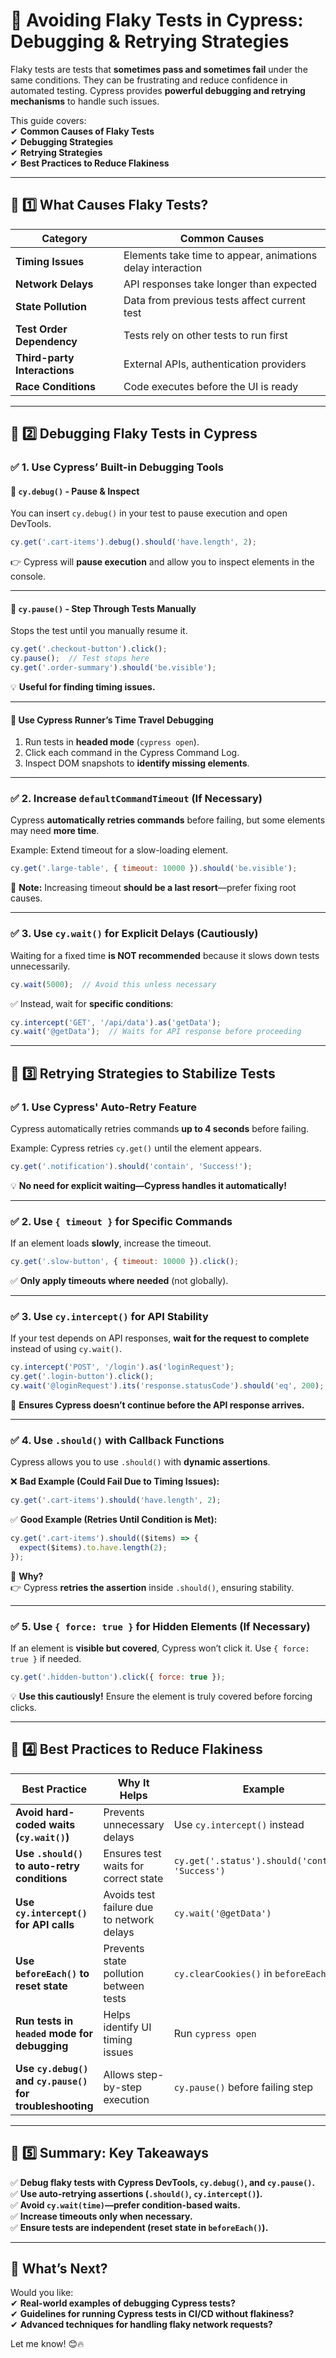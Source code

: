 # **🔹 Avoiding Flaky Tests in Cypress: Debugging & Retrying Strategies**  

Flaky tests are tests that **sometimes pass and sometimes fail** under the same conditions. They can be frustrating and reduce confidence in automated testing. Cypress provides **powerful debugging and retrying mechanisms** to handle such issues.  

This guide covers:  
✔ **Common Causes of Flaky Tests**  
✔ **Debugging Strategies**  
✔ **Retrying Strategies**  
✔ **Best Practices to Reduce Flakiness**  

---

## **📌 1️⃣ What Causes Flaky Tests?**  

| **Category** | **Common Causes** |  
|-------------|------------------|  
| **Timing Issues** | Elements take time to appear, animations delay interaction |  
| **Network Delays** | API responses take longer than expected |  
| **State Pollution** | Data from previous tests affect current test |  
| **Test Order Dependency** | Tests rely on other tests to run first |  
| **Third-party Interactions** | External APIs, authentication providers |  
| **Race Conditions** | Code executes before the UI is ready |  

---

## **📌 2️⃣ Debugging Flaky Tests in Cypress**  

### **✅ 1. Use Cypress’ Built-in Debugging Tools**  

#### **🔹 `cy.debug()` - Pause & Inspect**
You can insert `cy.debug()` in your test to pause execution and open DevTools.

```javascript
cy.get('.cart-items').debug().should('have.length', 2);
```

👉 Cypress will **pause execution** and allow you to inspect elements in the console.

---

#### **🔹 `cy.pause()` - Step Through Tests Manually**
Stops the test until you manually resume it.

```javascript
cy.get('.checkout-button').click();
cy.pause();  // Test stops here
cy.get('.order-summary').should('be.visible');
```

💡 **Useful for finding timing issues.**

---

#### **🔹 Use Cypress Runner’s Time Travel Debugging**
1. Run tests in **headed mode** (`cypress open`).
2. Click each command in the Cypress Command Log.
3. Inspect DOM snapshots to **identify missing elements**.

---

### **✅ 2. Increase `defaultCommandTimeout` (If Necessary)**  
Cypress **automatically retries commands** before failing, but some elements may need **more time**.  

Example: Extend timeout for a slow-loading element.

```javascript
cy.get('.large-table', { timeout: 10000 }).should('be.visible');
```

📌 **Note:** Increasing timeout **should be a last resort**—prefer fixing root causes.

---

### **✅ 3. Use `cy.wait()` for Explicit Delays (Cautiously)**  
Waiting for a fixed time **is NOT recommended** because it slows down tests unnecessarily.

```javascript
cy.wait(5000);  // Avoid this unless necessary
```

✅ Instead, wait for **specific conditions**:

```javascript
cy.intercept('GET', '/api/data').as('getData');
cy.wait('@getData');  // Waits for API response before proceeding
```

---

## **📌 3️⃣ Retrying Strategies to Stabilize Tests**  

### **✅ 1. Use Cypress' Auto-Retry Feature**  
Cypress automatically retries commands **up to 4 seconds** before failing.

Example: Cypress retries `cy.get()` until the element appears.

```javascript
cy.get('.notification').should('contain', 'Success!');
```

💡 **No need for explicit waiting—Cypress handles it automatically!**

---

### **✅ 2. Use `{ timeout }` for Specific Commands**  
If an element loads **slowly**, increase the timeout.

```javascript
cy.get('.slow-button', { timeout: 10000 }).click();
```

✅ **Only apply timeouts where needed** (not globally).

---

### **✅ 3. Use `cy.intercept()` for API Stability**  
If your test depends on API responses, **wait for the request to complete** instead of using `cy.wait()`.

```javascript
cy.intercept('POST', '/login').as('loginRequest');
cy.get('.login-button').click();
cy.wait('@loginRequest').its('response.statusCode').should('eq', 200);
```

🔹 **Ensures Cypress doesn’t continue before the API response arrives.**  

---

### **✅ 4. Use `.should()` with Callback Functions**  
Cypress allows you to use `.should()` with **dynamic assertions**.

❌ **Bad Example (Could Fail Due to Timing Issues):**  
```javascript
cy.get('.cart-items').should('have.length', 2);
```

✅ **Good Example (Retries Until Condition is Met):**  
```javascript
cy.get('.cart-items').should(($items) => {
  expect($items).to.have.length(2);
});
```

📌 **Why?**  
👉 Cypress **retries the assertion** inside `.should()`, ensuring stability.

---

### **✅ 5. Use `{ force: true }` for Hidden Elements (If Necessary)**  
If an element is **visible but covered**, Cypress won’t click it. Use `{ force: true }` if needed.

```javascript
cy.get('.hidden-button').click({ force: true });
```

💡 **Use this cautiously!** Ensure the element is truly covered before forcing clicks.

---

## **📌 4️⃣ Best Practices to Reduce Flakiness**  

| **Best Practice** | **Why It Helps** | **Example** |
|------------------|-----------------|------------|
| **Avoid hard-coded waits (`cy.wait()`)** | Prevents unnecessary delays | Use `cy.intercept()` instead |
| **Use `.should()` to auto-retry conditions** | Ensures test waits for correct state | `cy.get('.status').should('contain', 'Success')` |
| **Use `cy.intercept()` for API calls** | Avoids test failure due to network delays | `cy.wait('@getData')` |
| **Use `beforeEach()` to reset state** | Prevents state pollution between tests | `cy.clearCookies()` in `beforeEach()` |
| **Run tests in `headed` mode for debugging** | Helps identify UI timing issues | Run `cypress open` |
| **Use `cy.debug()` and `cy.pause()` for troubleshooting** | Allows step-by-step execution | `cy.pause()` before failing step |

---

## **📌 5️⃣ Summary: Key Takeaways**  

✅ **Debug flaky tests with Cypress DevTools, `cy.debug()`, and `cy.pause()`.**  
✅ **Use auto-retrying assertions (`.should()`, `cy.intercept()`).**  
✅ **Avoid `cy.wait(time)`—prefer condition-based waits.**  
✅ **Increase timeouts only when necessary.**  
✅ **Ensure tests are independent (reset state in `beforeEach()`).**  

---

## **🚀 What’s Next?**  

Would you like:  
✔ **Real-world examples of debugging Cypress tests?**  
✔ **Guidelines for running Cypress tests in CI/CD without flakiness?**  
✔ **Advanced techniques for handling flaky network requests?**  

Let me know! 😊🔥